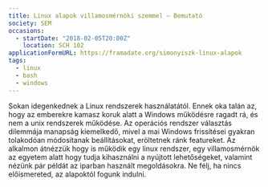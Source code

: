 ```yaml
---
title: Linux alapok villamosmérnöki szemmel – Bemutató
society: SEM
occasions:
  - startDate: "2018-02-05T20:00Z"
    location: SCH 102
applicationFormURL: https://framadate.org/simonyiszk-linux-alapok
tags:
  - linux
  - bash
  - windows
---
```


Sokan idegenkednek a Linux rendszerek használatától. Ennek oka talán az, hogy az emberekre kamasz koruk alatt a Windows működésre ragadt rá, és nem a unix rendszerek működése. Az operációs rendszer választás dilemmája manapság kiemelkedő, mivel a mai Windows frissítései gyakran tolakodóan módosítanak beállításokat, eröltetnek ránk featureket. Az alkalmon átnézzük hogy is működik egy linux rendszer, egy villamosmérnök az egyetem alatt hogy tudja kihasználni a nyújtott lehetőségeket, valamint nézünk pár példát az iparban használt megoldásokra. Ne félj, ha nincs előismereted, az alapoktól fogunk indulni.
